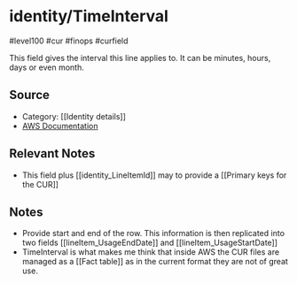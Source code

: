 # identity/TimeInterval

#level100 #cur #finops #curfield

This field gives the interval this line applies to. It can be minutes, hours, days or even month.

## Source
- Category: [[Identity details]] 
- [AWS Documentation](https://docs.aws.amazon.com/cur/latest/userguide/identity-columns.html) 

## Relevant Notes
- This field plus [[identity_LineItemId]] may to provide a [[Primary keys for the CUR]]

## Notes
- Provide start and end of the row. This information is then replicated into two fields [[lineItem_UsageEndDate]] and [[lineItem_UsageStartDate]]
- TimeInterval is what makes me think that inside AWS the CUR files are managed as a [[Fact table]] as in the current format they are not of great use. 